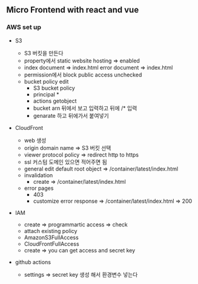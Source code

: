 ## Micro Frontend with react and vue

### AWS set up

- S3
  - S3 버킷을 만든다
  - property에서 static website hosting => enabled
  - index document => index.html error document => index.html
  - permission에서 block public access unchecked
  - bucket policy edit
    - S3 bucket policy
    - principal \*
    - actions getobject
    - bucket arn 뒤에서 보고 입력하고 뒤에 /\* 입력
    - genarate 하고 뒤에가서 붙여넣기
- CloudFront
  - web 생성
  - origin domain name => S3 버킷 선택
  - viewer protocol policy => redirect http to https
  - ssl 커스텀 도메인 있으면 적어주면 됨
  - general edit default root object => /container/latest/index.html
  - invalidation
    - create => /container/latest/index.html
  - error pages
    - 403
    - customize error response => /container/latest/index.html => 200
- IAM

  - create => programmartic access => check
  - attach existing policy
  - AmazonS3FullAccess
  - CloudFrontFullAccess
  - create => you can get access and secret key

- github actions
  - settings => secret key 생성 해서 환경변수 넣는다
